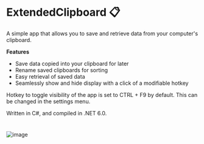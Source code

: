 # ExtendedClipboard 📋

A simple app that allows you to save and retrieve data from your computer's clipboard.

**Features**
* Save data copied into your clipboard for later
* Rename saved clipboards for sorting
* Easy retrieval of saved data
* Seamlessly show and hide display with a click of a modifiable hotkey

Hotkey to toggle visibility of the app is set to CTRL + F9 by default. This can be changed in the settings menu.

Written in C#, and compiled in .NET 6.0.
#
![image](https://github.com/stmarkjonathan/ExtendedClipboard/assets/98546985/115d5320-a38f-49f8-a7ca-325e23683ec7)








